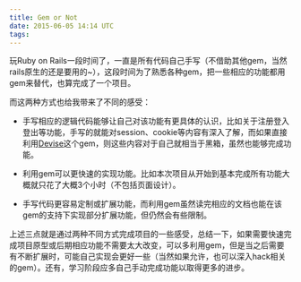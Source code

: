```yaml
---
title: Gem or Not
date: 2015-06-05 14:14 UTC
tags:
---
```


玩Ruby on Rails一段时间了，一直是所有代码自己手写（不借助其他gem，当然rails原生的还是要用的~），这段时间为了熟悉各种gem，把一些相应的功能都用gem来替代，也算完成了一个项目。

而这两种方式也给我带来了不同的感受：

* 手写相应的逻辑代码能够让自己对该功能有更具体的认识，比如关于注册登入登出等功能，手写的就能对session、cookie等内容有深入了解，而如果直接利用[Devise](https://github.com/plataformatec/devise)这个gem，则这些内容对于自己就相当于黑箱，虽然也能够完成功能。

* 利用gem可以更快速的实现功能。比如本次项目从开始到基本完成所有功能大概就只花了大概3个小时（不包括页面设计）。

* 手写代码更容易定制或扩展功能，而利用gem虽然读完相应的文档也能在该gem的支持下实现部分扩展功能，但仍然会有些限制。

上述三点就是通过两种不同方式完成项目的一些感受，总结一下，如果需要快速完成项目原型或后期相应功能不需要太大改变，可以多利用gem，但是当之后需要有不断扩展时，可能自己实现会更好一些（当然如果允许，也可以深入hack相关的gem）。还有，学习阶段应多自己手动完成功能以取得更多的进步。
